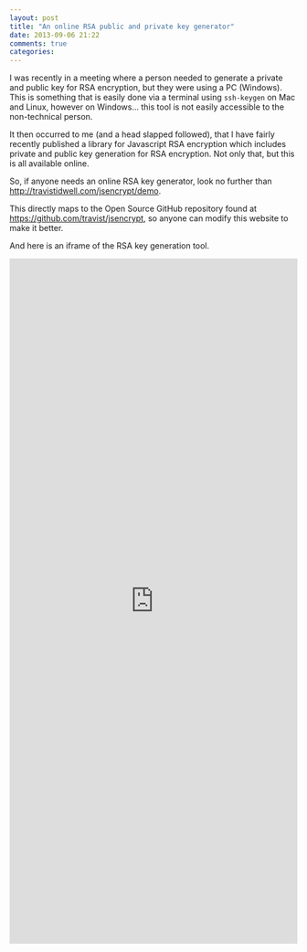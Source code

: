 ```yaml
---
layout: post
title: "An online RSA public and private key generator"
date: 2013-09-06 21:22
comments: true
categories:
---
```

I was recently in a meeting where a person needed to generate a private and
public key for RSA encryption, but they were using a PC (Windows).  This is something
that is easily done via a terminal using ```ssh-keygen``` on Mac and Linux, however on Windows...
this tool is not easily accessible to the non-technical person.

It then occurred to me (and a head slapped followed), that I have fairly recently
published a library for Javascript RSA encryption which includes private and
public key generation for RSA encryption.  Not only that, but this is all
available online.

So, if anyone needs an online RSA key generator, look no further than <a target="_blank" href="http://travistidwell.com/jsencrypt/demo/">http://travistidwell.com/jsencrypt/demo</a>.
<!-- more -->

This directly maps to the Open Source GitHub repository found at <a target="_blank" href="https://github.com/travist/jsencrypt">https://github.com/travist/jsencrypt</a>, so
anyone can modify this website to make it better.

And here is an iframe of the RSA key generation tool.

<iframe src="http://travistidwell.com/jsencrypt/demo/index.html" width="100%" height="1200px" frameborder="0"></iframe>
